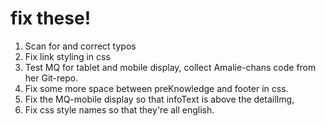 # fix these!

1. Scan for and correct typos
2. Fix link styling in css
3. Test MQ for tablet and mobile display, collect Amalie-chans code from her Git-repo.
4. Fix some more space between preKnowledge and footer in css.
5. Fix the MQ-mobile display so that infoText is above the detailImg, 
6. Fix css style names so that they're all english.